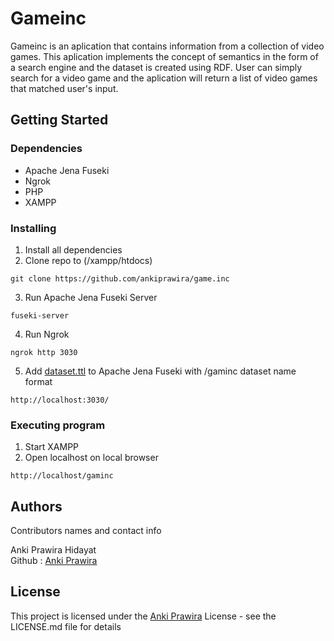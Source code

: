 # Gameinc

Gameinc is an aplication that contains information from a collection of video games. This aplication implements the concept of semantics in the form of a search engine and the dataset is created using RDF. User can simply search for a video game and the aplication will return a list of video games that matched user's input.

## Getting Started

### Dependencies
* Apache Jena Fuseki
* Ngrok
* PHP
* XAMPP

### Installing
1. Install all dependencies
2. Clone repo to (/xampp/htdocs)
```
git clone https://github.com/ankiprawira/game.inc
```
3. Run Apache Jena Fuseki Server
```
fuseki-server
```
4. Run Ngrok
```
ngrok http 3030
```
5. Add [dataset.ttl](/src/sparql/dataset.ttl) to Apache Jena Fuseki with /gaminc dataset name format
```
http://localhost:3030/
```

### Executing program

1. Start XAMPP
2. Open localhost on local browser
```
http://localhost/gaminc
```

## Authors

Contributors names and contact info

Anki Prawira Hidayat<br>
Github : [Anki Prawira](https://github.com/ankiprawira)


## License

This project is licensed under the [Anki Prawira](https://github.com/ankiprawira) License - see the LICENSE.md file for details
